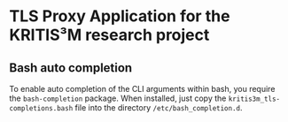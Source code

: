# TLS Proxy Application for the KRITIS³M research project

## Bash auto completion

To enable auto completion of the CLI arguments within bash, you require the `bash-completion` package. When installed,
just copy the `kritis3m_tls-completions.bash` file into the directory `/etc/bash_completion.d`.
